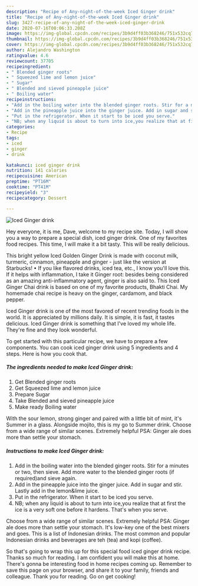 ```yaml
---
description: "Recipe of Any-night-of-the-week Iced Ginger drink"
title: "Recipe of Any-night-of-the-week Iced Ginger drink"
slug: 3427-recipe-of-any-night-of-the-week-iced-ginger-drink
date: 2020-07-16T00:06:33.208Z
image: https://img-global.cpcdn.com/recipes/3b9d4ff03b368246/751x532cq70/iced-ginger-drink-recipe-main-photo.jpg
thumbnail: https://img-global.cpcdn.com/recipes/3b9d4ff03b368246/751x532cq70/iced-ginger-drink-recipe-main-photo.jpg
cover: https://img-global.cpcdn.com/recipes/3b9d4ff03b368246/751x532cq70/iced-ginger-drink-recipe-main-photo.jpg
author: Alejandro Washington
ratingvalue: 4.6
reviewcount: 37705
recipeingredient:
- " Blended ginger roots"
- " Squeezed lime and lemon juice"
- " Sugar"
- " Blended and sieved pineapple juice"
- " Boiling water"
recipeinstructions:
- "Add in the boiling water into the blended ginger roots. Stir for a minutes or two, then sieve. Add more water to the blended ginger roots (if required)and sieve again."
- "Add in the pineapple juice into the ginger juice. Add in sugar and stir. Lastly add in the lemon&amp;lime juice."
- "Put in the refrigerator. When it start to be iced you serve."
- "NB; when any liquid is about to turn into ice,you realize that at first the ice is a very soft one before it hardens. That&#39;s when you serve."
categories:
- Recipe
tags:
- iced
- ginger
- drink

katakunci: iced ginger drink 
nutrition: 141 calories
recipecuisine: American
preptime: "PT16M"
cooktime: "PT41M"
recipeyield: "3"
recipecategory: Dessert

---
```



![Iced Ginger drink](https://img-global.cpcdn.com/recipes/3b9d4ff03b368246/751x532cq70/iced-ginger-drink-recipe-main-photo.jpg)

Hey everyone, it is me, Dave, welcome to my recipe site. Today, I will show you a way to prepare a special dish, iced ginger drink. One of my favorites food recipes. This time, I will make it a bit tasty. This will be really delicious.

This bright yellow Iced Golden Ginger Drink is made with coconut milk, turmeric, cinnamon, pineapple and ginger - just like the version at Starbucks! • If you like flavored drinks, iced tea, etc., I know you&#39;ll love this. If it helps with inflammation, I take it Ginger root: besides being considered as an amazing anti-inflammatory agent, ginger is also said to. This Iced Ginger Chai drink is based on one of my favorite products, Bhakti Chai. My homemade chai recipe is heavy on the ginger, cardamom, and black pepper.

Iced Ginger drink is one of the most favored of recent trending foods in the world. It is appreciated by millions daily. It is simple, it is fast, it tastes delicious. Iced Ginger drink is something that I've loved my whole life. They're fine and they look wonderful.


To get started with this particular recipe, we have to prepare a few components. You can cook iced ginger drink using 5 ingredients and 4 steps. Here is how you cook that.

<!--inarticleads1-->

##### The ingredients needed to make Iced Ginger drink:

1. Get  Blended ginger roots
1. Get  Squeezed lime and lemon juice
1. Prepare  Sugar
1. Take  Blended and sieved pineapple juice
1. Make ready  Boiling water


With the sour lemon, strong ginger and paired with a little bit of mint, it&#39;s Summer in a glass. Alongside mojito, this is my go to Summer drink. Choose from a wide range of similar scenes. Extremely helpful PSA: Ginger ale does more than settle your stomach. 

<!--inarticleads2-->

##### Instructions to make Iced Ginger drink:

1. Add in the boiling water into the blended ginger roots. Stir for a minutes or two, then sieve. Add more water to the blended ginger roots (if required)and sieve again.
1. Add in the pineapple juice into the ginger juice. Add in sugar and stir. Lastly add in the lemon&amp;lime juice.
1. Put in the refrigerator. When it start to be iced you serve.
1. NB; when any liquid is about to turn into ice,you realize that at first the ice is a very soft one before it hardens. That&#39;s when you serve.


Choose from a wide range of similar scenes. Extremely helpful PSA: Ginger ale does more than settle your stomach. It&#39;s low-key one of the best mixers and goes. This is a list of Indonesian drinks. The most common and popular Indonesian drinks and beverages are teh (tea) and kopi (coffee). 

So that's going to wrap this up for this special food iced ginger drink recipe. Thanks so much for reading. I am confident you will make this at home. There's gonna be interesting food in home recipes coming up. Remember to save this page on your browser, and share it to your family, friends and colleague. Thank you for reading. Go on get cooking!
